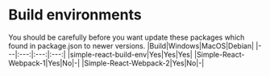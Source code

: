 # Build environments
You should be carefully before you want update these packages which found in package.json to newer versions.
|Build|Windows|MacOS|Debian|
|---|:---:|:---:|:---:|
|simple-react-build-env|Yes|Yes|Yes|
|Simple-React-Webpack-1|Yes|No|-|
|Simple-React-Webpack-2|Yes|No|-|